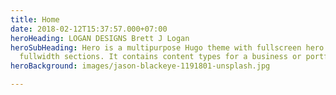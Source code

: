 ```yaml
---
title: Home
date: 2018-02-12T15:37:57.000+07:00
heroHeading: LOGAN DESIGNS Brett J Logan
heroSubHeading: Hero is a multipurpose Hugo theme with fullscreen hero images and
  fullwidth sections. It contains content types for a business or portfolio site.
heroBackground: images/jason-blackeye-1191801-unsplash.jpg

---
```

